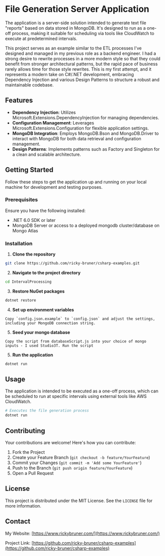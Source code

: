 # File Generation Server Application

The application is a server-side solution intended to generate text file "reports" based on data stored in MongoDB. It's designed to run as a one-off process, making it suitable for scheduling via tools like CloudWatch to execute at predetermined intervals.

This project serves as an example similar to the ETL processes I've designed and managed in my previous role as a backend engineer. I had a strong desire to rewrite processes in a more modern style so that they could benefit from stronger architectural patterns, but the rapid pace of business rarely allows time for those style rewrites. This is my first attempt, and it represents a modern take on C#/.NET development, embracing Dependency Injection and various Design Patterns to structure a robust and maintainable codebase.


## Features

- **Dependency Injection**: Utilizes Microsoft.Extensions.DependencyInjection for managing dependencies.
- **Configuration Management**: Leverages Microsoft.Extensions.Configuration for flexible application settings.
- **MongoDB Integration**: Employs MongoDB.Bson and MongoDB.Driver to interact with MongoDB for both data retrieval and configuration management.
- **Design Patterns**: Implements patterns such as Factory and Singleton for a clean and scalable architecture.

## Getting Started

Follow these steps to get the application up and running on your local machine for development and testing purposes.

### Prerequisites

Ensure you have the following installed:

- .NET 6.0 SDK or later
- MongoDB Server or access to a deployed mongodb cluster/database on Mongo Atlas

### Installation

1. **Clone the repository**

```bash
git clone https://github.com/ricky-bruner/csharp-examples.git
```

2. **Navigate to the project directory**

```bash
cd IntervalProcessing
```

3. **Restore NuGet packages**

```bash
dotnet restore
```

4. **Set up environment variables**

```plaintext
Copy `config.json.example` to `config.json` and adjust the settings, including your MongoDB connection string.
```

5. **Seed your mongo database**

```plaintext
Copy the script from databaseScript.js into your choice of mongo inputs - I used Studio3T. Run the script
```

5. **Run the application**

```bash
dotnet run
```

## Usage

The application is intended to be executed as a one-off process, which can be scheduled to run at specific intervals using external tools like AWS CloudWatch.

```bash
# Executes the file generation process
dotnet run
```

## Contributing

Your contributions are welcome! Here's how you can contribute:

1. Fork the Project
2. Create your Feature Branch (`git checkout -b feature/YourFeature`)
3. Commit your Changes (`git commit -m 'Add some YourFeature'`)
4. Push to the Branch (`git push origin feature/YourFeature`)
5. Open a Pull Request

## License

This project is distributed under the MIT License. See the `LICENSE` file for more information.

## Contact
My Website: [https://www.rickybruner.com/](https://www.rickybruner.com/)

Project Link: [https://github.com/ricky-bruner/csharp-examples](https://github.com/ricky-bruner/csharp-examples)

